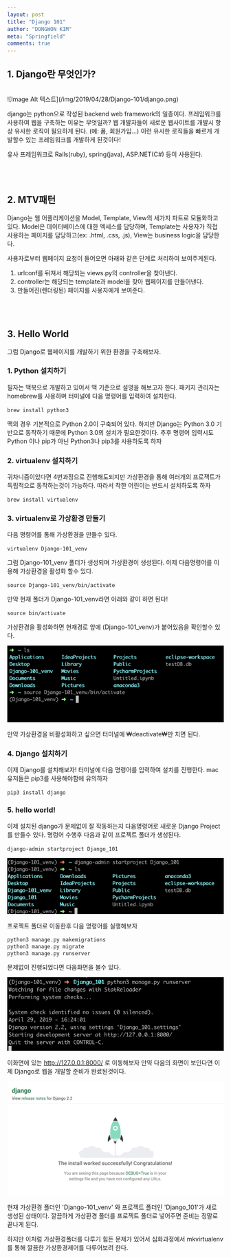 ```yaml
---
layout: post
title: "Django 101"
author: "DONGWON KIM"
meta: "Springfield"
comments: true
---
```


## 1. Django란 무엇인가?
<br/> 
![Image Alt 텍스트](/img/2019/04/28/Django-101/django.png)

django는 python으로 작성된 backend web framework의 일종이다. 프레임워크를 사용하여 웹을 구축하는 이유는 무엇일까? 웹 개발자들이 새로운 웹사이트를 개발시 항상 유사한 로직이 필요하게 된다. (예: 폼, 회원가입...) 
이런 유사한 로직들을 빠르게 개발할수 있는 프레임워크를 개발하게 된것이다!

유사 프레임워크로 Rails(ruby), spring(java), ASP.NET(C#) 등이 사용된다.
<br/><br/><br/><br/>

## 2. MTV패턴 
Django는 웹 어플리케이션을 Model, Template, View의 세가지 파트로 모듈화하고 있다.
Model은 데이터베이스에 대한 엑세스를 담당하며, Template는 사용자가 직접 사용하는 페이지를 담당하고(ex: .html, .css, .js), View는 business logic을 담당한다. 

사용자로부터 웹페이지 요청이 들어오면 아래와 같은 단계로 처리하여 보여주게된다.

1. urlconf를 뒤져서 해당되는 views.py의 controller을 찾아낸다.
2. controller는 해당되는 template과 model을 찾아 웹페이지를 만들어낸다.
3. 만들어진(렌더링된) 페이지를 사용자에게 보여준다.
<br/><br/><br/><br/>

## 3. Hello World
그럼 Django로 웹페이지를 개발하기 위한 환경을 구축해보자.

### 1. Python 설치하기
필자는 맥북으로 개발하고 있어서 맥 기준으로 설명을 해보고자 한다.
패키지 관리자는 homebrew를 사용하며 터미널에 다음 명령어를 입력하여 설치한다.


`brew install python3`

맥의 경우 기본적으로 Python 2.0이 구축되어 있다. 하지만 Django는 Python 3.0 기반으로 동작하기 때문에
Python 3.0의 설치가 필요한것이다. 
추후 명령어 입력시도 Python 이나 pip가 아닌 Python3나 pip3를 사용하도록 하자

### 2. virtualenv 설치하기
귀차니즘이있다면 4번과정으로 진행해도되지만 가상환경을 통해 여러개의 프로잭트가 독립적으로 동작하는것이 가능하다.
따라서 착한 어린이는 반드시 설치하도록 하자

`brew install virtualenv`

### 3. virtualenv로 가상환경 만들기
다음 명령어를 통해 가상환경을 만들수 있다.

`virtualenv Django-101_venv`

그럼 Django-101_venv 폴더가 생성되며 가상환경이 생성된다.
이제 다음명령어를 이용해 가상환경을 활성화 할수 있다.

`source Django-101_venv/bin/activate`

만약 현재 폴더가 Django-101_venv라면 아래와 같이 하면 된다!

`source bin/activate`

가상환경을 활성화하면 현재경로 앞에 (Django-101_venv)가 붙어있음을 확인할수 있다.

![Image Alt 텍스트](/img/2019/04/28/Django-101/venv.png)

만약 가상환경을 비활성화하고 싶으면 터미널에 ₩deactivate₩만 치면 된다.

### 4. Django 설치하기 
이제 Django를 설치해보자!
터미널에 다음 명령어를 입력하여 설치를 진행한다.
mac 유저들은 pip3를 사용해야함에 유의하자

`pip3 install django`

### 5. hello world!
이제 설치된 django가 문제없이 잘 작동하는지 다음명령어로 새로운 Django Project를 만들수 있다. 
명렁어 수행후 다음과 같이 프로젝트 폴더가 생성된다.

`django-admin startproject Django_101`

![Image Alt 텍스트](/img/2019/04/28/Django-101/newProject.png)


프로젝트 폴더로 이동한후 다음 명령어를 실행해보자
```
python3 manage.py makemigrations
python3 manage.py migrate
python3 manage.py runserver
```
문제없이 진행되었다면 다음화면을 볼수 있다.

![Image Alt 텍스트](/img/2019/04/28/Django-101/success.png)

이화면에 있는 http://127.0.0.1:8000/ 로 이동해보자
만약 다음의 화면이 보인다면 이제 Django로 웹을 개발할 준비가 완료된것이다.

![Image Alt 텍스트](/img/2019/04/28/Django-101/rocket.png) 

현재 가상환경 폴더인 'Django-101_venv' 와 프로젝트 폴더인 'Django_101'가 
새로 생성된 상태이다. 깔끔하게 가상환경 폴더를 프로젝트 폴더로 넣어주면 준비는 정말로 
끝나게 된다. 

하지만 이처럼 가상환경폴더를 다루기 힘든 문제가 있어서 심화과정에서 mkvirtualenv를 통해 
깔끔한 가상환경제어를 다루어보려 한다. 


